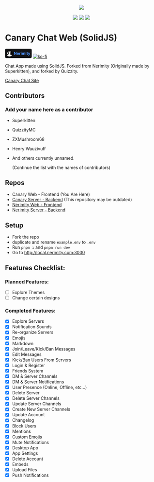 <p align="center">
<img src="https://raw.githubusercontent.com/Nerimity/nerimity-web/main/readme-assets/banner.png" />
</p> 
<p align="center">
  <img src="https://raw.githubusercontent.com/Nerimity/nerimity-web/main/readme-assets/screenshot1.png" width="32%"/> 
  <img src="https://raw.githubusercontent.com/Nerimity/nerimity-web/main/readme-assets/screenshot2.png" width="32%"/>
  <img src="https://raw.githubusercontent.com/Nerimity/nerimity-web/main/readme-assets/screenshot3.png" width="32%"/>
</p> 

# Canary Chat Web (SolidJS)
[![Nerimity](https://raw.githubusercontent.com/Nerimity/assets/main/src/nerimity-badge-88x31.png)](https://nerimity.com)
[![ko-fi](https://ko-fi.com/img/githubbutton_sm.svg)](https://ko-fi.com/Y8Y1FN57Z)

Chat App made using SolidJS.
Forked from Nerimity (Originally made by Superkitten), and forked by Quizzity.

[Canary Chat Site](https://chat.quizzity.tech)

## Contributors
### Add your name here as a contributor
- Superkitten
- QuizzityMC
- ZXMushroom68
- Henry Wauzivuff
- And others currently unnamed.
  
  (Continue the list with the names of contributors) 

## Repos
- Canary Web - Frontend (You Are Here)
- [Canary Server - Backend](https://github.com/ADSChat/adschat-server) (This repository may be outdated)
- [Nerimity Web - Frontend](https://github.com/Supertigerr/Nerimity/nerimity-web)
- [Nerimity Server - Backend](https://github.com/Supertigerr/chat-server)

## Setup

* Fork the repo
* duplicate and rename `example.env` to `.env`
* Run `pnpm i` and `pnpm run dev`
* Go to http://local.nerimity.com:3000

## Features Checklist:

### Planned Features:
- [ ] Explore Themes
- [ ] Change certain designs

### Completed Features:
- [x] Explore Servers
- [x] Notification Sounds
- [x] Re-organize Servers
- [x] Emojis
- [x] Markdown
- [x] Join/Leave/Kick/Ban Messages
- [x] Edit Messages
- [x] Kick/Ban Users From Servers
- [x] Login & Register
- [x] Friends System
- [x] DM & Server Channels
- [x] DM & Server Notifications
- [x] User Presence (Online, Offline, etc...)
- [x] Delete Server
- [x] Delete Server Channels
- [x] Update Server Channels
- [x] Create New Server Channels
- [x] Update Account
- [x] Changelog
- [x] Block Users
- [x] Mentions
- [x] Custom Emojis
- [x] Mute Notifications
- [x] Desktop App
- [x] App Settings
- [x] Delete Account
- [x] Embeds
- [x] Upload Files
- [x] Push Notifications
